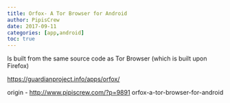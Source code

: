 ```yaml
---
title: Orfox- A Tor Browser for Android
author: PipisCrew
date: 2017-09-11
categories: [app,android]
toc: true
---
```


Is built from the same source code as Tor Browser (which is built upon Firefox)

https://guardianproject.info/apps/orfox/

origin - http://www.pipiscrew.com/?p=9891 orfox-a-tor-browser-for-android